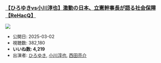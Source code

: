 ### [【ひろゆきvs小川淳也】激動の日本、立憲幹事長が語る社会保障【ReHacQ】](https://www.youtube.com/watch?v=diZw_P3M-p4)
[![](https://img.youtube.com/vi/diZw_P3M-p4/sddefault.jpg)](https://www.youtube.com/watch?v=diZw_P3M-p4)
-   公開日: 2025-03-02
-   視聴数: 382,180
-   **いいね数: 4,219**
-   出演者: [ひろゆき](/rehacq_fan/people/ひろゆき "wikilink"), [小川淳也](/rehacq_fan/people/小川淳也 "wikilink"), [西田亮介](/rehacq_fan/people/西田亮介 "wikilink")
